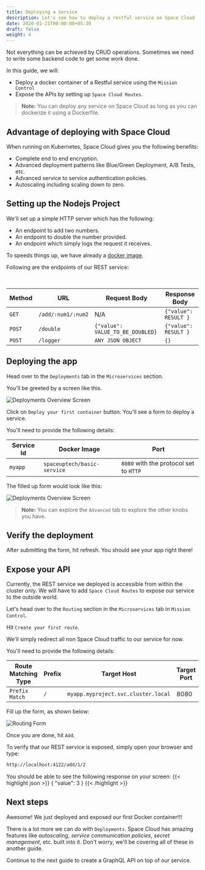 ```yaml
---
title: Deploying a Service
description: Let's see how to deploy a restful service on Space Cloud
date: 2020-01-21T00:00:00+05:30
draft: false
weight: 4
---
```


Not everything can be achieved by CRUD operations. Sometimes we need to write some backend code to get some work done.

In this guide, we will:

- Deploy a docker container of a Restful service using the `Mission Control`
- Expose the APIs by setting up `Space Cloud Routes`.

> **Note:** You can deploy any service on Space Cloud as long as you can dockerize it using a Dockerfile.

## Advantage of deploying with Space Cloud
When running on Kubernetes, Space Cloud gives you the following benefits:

- Complete end to end encryption.
- Advanced deployment patterns like Blue/Green Deployment, A/B Tests, etc.
- Advanced service to service authentication policies.
- Autoscaling including scaling down to zero.

## Setting up the Nodejs Project

We'll set up a simple HTTP server which has the following:

- An endpoint to add two numbers.
- An endpoint to double the number provided.
- An endpoint which simply logs the request it receives.


To speeds things up, we have already a [docker image](https://hub.docker.com/r/spaceuptech/basic-service).

Following are the endpoints of our REST service:

<br>

Method  | URL                 | Request Body                      | Response Body 
---     | ---                 | ---                               | --- 
`GET`   | `/add/:num1/:num2`  | N/A                            | `{"value": RESULT }` 
`POST`  | `/double`           | `{"value": VALUE_TO_BE_DOUBLED}`  | `{"value": RESULT }` 
`POST`  | `/logger`           | `ANY JSON OBJECT`                 | `{}` 


## Deploying the app

Head over to the `Deployments` tab in the `Microservices` section.

You'll be greeted by a screen like this.

![Deployments Overview Screen](/images/screenshots/deployments-overview.png)

Click on `Deploy your first container` button. You'll see a form to deploy a service.

You'll need to provide the following details:

Service Id  | Docker Image                | Port
---         | ---                         | ---
`myapp`     | `spaceuptech/basic-service` | `8080` with the protocol set to `HTTP`

The filled up form would look like this:

![Deployments Overview Screen](/images/screenshots/deploy-basic-service.png)

> **Note:** You can explore the `Advanced` tab to explore the other knobs you have.

## Verify the deployment

After submitting the form, hit refresh. You should see your app right there!

## Expose your API

Currently, the REST service we deployed is accessible from within the cluster only. We will have to add `Space Cloud Routes` to expose our service to the outside world.

Let's head over to the `Routing` section in the `Microservices` tab in `Mission Control`. 

Hit `Create your first route`.

We'll simply redirect all non Space Cloud traffic to our service for now.

You'll need to provide the following details:

Route Matching Type  | Prefix   | Target Host | Target Port
---         | ---                         | --- | ----
`Prefix Match`     | `/` | `myapp.myproject.svc.cluster.local`  | 8080

Fill up the form, as shown below:

![Routing Form](/images/screenshots/expose-basic-service.png)

Once you are done, hit `Add`.

To verify that our REST service is exposed, simply open your browser and type:
```bash
http://localhost:4122/add/1/2
```

You should be able to see the following response on your screen:
{{< highlight json >}}
{
  "value": 3
}
{{< /highlight >}}

## Next steps

Awesome! We just deployed and exposed our first Docker container!!!

There is a lot more we can do with `Deployments`. Space Cloud has amazing features like _autoscaling_, _service communication policies_, _secret management_, etc. built into it. Don't worry, we'll be covering all of these in another guide.

Continue to the next guide to create a GraphQL API on top of our service.
